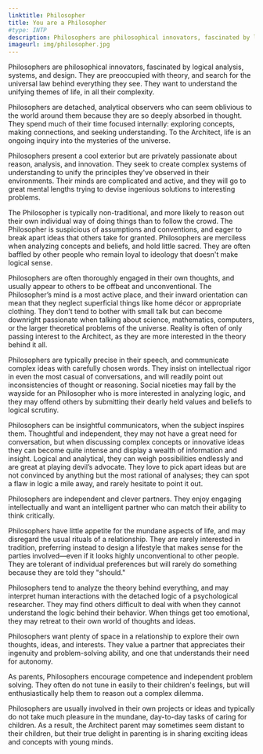 ```yaml
---
linktitle: Philosopher
title: You are a Philosopher
#type: INTP
description: Philosophers are philosophical innovators, fascinated by logical analysis, systems, and design.
imageurl: img/philosopher.jpg
---
```


Philosophers are philosophical innovators, fascinated by logical analysis, systems, and design. They are preoccupied with theory, and search for the universal law behind everything they see. They want to understand the unifying themes of life, in all their complexity.

Philosophers are detached, analytical observers who can seem oblivious to the world around them because they are so deeply absorbed in thought. They spend much of their time focused internally: exploring concepts, making connections, and seeking understanding. To the Architect, life is an ongoing inquiry into the mysteries of the universe.

Philosophers present a cool exterior but are privately passionate about reason, analysis, and innovation. They seek to create complex systems of understanding to unify the principles they've observed in their environments. Their minds are complicated and active, and they will go to great mental lengths trying to devise ingenious solutions to interesting problems.

The Philosopher is typically non-traditional, and more likely to reason out their own individual way of doing things than to follow the crowd. The Philosopher is suspicious of assumptions and conventions, and eager to break apart ideas that others take for granted. Philosophers are merciless when analyzing concepts and beliefs, and hold little sacred. They are often baffled by other people who remain loyal to ideology that doesn't make logical sense.

Philosophers are often thoroughly engaged in their own thoughts, and usually appear to others to be offbeat and unconventional. The Philosopher’s mind is a most active place, and their inward orientation can mean that they neglect superficial things like home décor or appropriate clothing. They don’t tend to bother with small talk but can become downright passionate when talking about science, mathematics, computers, or the larger theoretical problems of the universe. Reality is often of only passing interest to the Architect, as they are more interested in the theory behind it all.

Philosophers are typically precise in their speech, and communicate complex ideas with carefully chosen words. They insist on intellectual rigor in even the most casual of conversations, and will readily point out inconsistencies of thought or reasoning. Social niceties may fall by the wayside for an Philosopher who is more interested in analyzing logic, and they may offend others by submitting their dearly held values and beliefs to logical scrutiny.

Philosophers can be insightful communicators, when the subject inspires them. Thoughtful and independent, they may not have a great need for conversation, but when discussing complex concepts or innovative ideas they can become quite intense and display a wealth of information and insight. Logical and analytical, they can weigh possibilities endlessly and are great at playing devil’s advocate. They love to pick apart ideas but are not convinced by anything but the most rational of analyses; they can spot a flaw in logic a mile away, and rarely hesitate to point it out.

Philosophers are independent and clever partners. They enjoy engaging intellectually and want an intelligent partner who can match their ability to think critically.

Philosophers have little appetite for the mundane aspects of life, and may disregard the usual rituals of a relationship. They are rarely interested in tradition, preferring instead to design a lifestyle that makes sense for the parties involved—even if it looks highly unconventional to other people. They are tolerant of individual preferences but will rarely do something because they are told they "should."

Philosophers tend to analyze the theory behind everything, and may interpret human interactions with the detached logic of a psychological researcher. They may find others difficult to deal with when they cannot understand the logic behind their behavior. When things get too emotional, they may retreat to their own world of thoughts and ideas.

Philosophers want plenty of space in a relationship to explore their own thoughts, ideas, and interests. They value a partner that appreciates their ingenuity and problem-solving ability, and one that understands their need for autonomy.

As parents, Philosophers encourage competence and independent problem solving. They often do not tune in easily to their children's feelings, but will enthusiastically help them to reason out a complex dilemma.

Philosophers are usually involved in their own projects or ideas and typically do not take much pleasure in the mundane, day-to-day tasks of caring for children. As a result, the Architect parent may sometimes seem distant to their children, but their true delight in parenting is in sharing exciting ideas and concepts with young minds.


